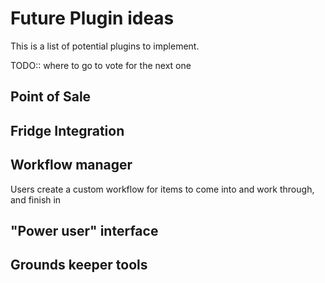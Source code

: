 # Future Plugin ideas

This is a list of potential plugins to implement.

TODO:: where to go to vote for the next one

## Point of Sale

## Fridge Integration

## Workflow manager

Users create a custom workflow for items to come into and work through, and finish in

## "Power user" interface

## Grounds keeper tools
